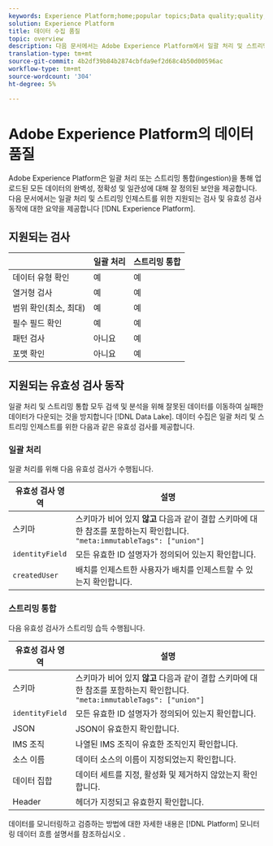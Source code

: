```yaml
---
keywords: Experience Platform;home;popular topics;Data quality;quality;Quality;Supported validation;Validation;supported validation;
solution: Experience Platform
title: 데이터 수집 품질
topic: overview
description: 다음 문서에서는 Adobe Experience Platform에서 일괄 처리 및 스트리밍 인제스트를 위한 지원되는 검사 및 유효성 검사 동작에 대한 요약을 제공합니다.
translation-type: tm+mt
source-git-commit: 4b2df39b84b2874cbfda9ef2d68c4b50d00596ac
workflow-type: tm+mt
source-wordcount: '304'
ht-degree: 5%

---
```



# Adobe Experience Platform의 데이터 품질

Adobe Experience Platform은 일괄 처리 또는 스트리밍 통합(ingestion)을 통해 업로드된 모든 데이터의 완벽성, 정확성 및 일관성에 대해 잘 정의된 보안을 제공합니다. 다음 문서에서는 일괄 처리 및 스트리밍 인제스트를 위한 지원되는 검사 및 유효성 검사 동작에 대한 요약을 제공합니다 [!DNL Experience Platform].

## 지원되는 검사

|   | 일괄 처리 | 스트리밍 통합 |
| ------ | --------------- | ------------------- |
| 데이터 유형 확인 | 예 | 예 |
| 열거형 검사 | 예 | 예 |
| 범위 확인(최소, 최대) | 예 | 예 |
| 필수 필드 확인 | 예 | 예 |
| 패턴 검사 | 아니요 | 예 |
| 포맷 확인 | 아니요 | 예 |

## 지원되는 유효성 검사 동작

일괄 처리 및 스트리밍 통합 모두 검색 및 분석을 위해 잘못된 데이터를 이동하여 실패한 데이터가 다운되는 것을 방지합니다 [!DNL Data Lake]. 데이터 수집은 일괄 처리 및 스트리밍 인제스트를 위한 다음과 같은 유효성 검사를 제공합니다.

### 일괄 처리

일괄 처리를 위해 다음 유효성 검사가 수행됩니다.

| 유효성 검사 영역 | 설명 |
| --------------- | ----------- |
| 스키마 | 스키마가 비어 있지 **않고** 다음과 같이 결합 스키마에 대한 참조를 포함하는지 확인합니다. `"meta:immutableTags": ["union"]` |
| `identityField` | 모든 유효한 ID 설명자가 정의되어 있는지 확인합니다. |
| `createdUser` | 배치를 인제스트한 사용자가 배치를 인제스트할 수 있는지 확인합니다. |

### 스트리밍 통합

다음 유효성 검사가 스트리밍 습득 수행됩니다.

| 유효성 검사 영역 | 설명 |
| --------------- | ----------- |
| 스키마 | 스키마가 비어 있지 **않고** 다음과 같이 결합 스키마에 대한 참조를 포함하는지 확인합니다. `"meta:immutableTags": ["union"]` |
| `identityField` | 모든 유효한 ID 설명자가 정의되어 있는지 확인합니다. |
| JSON | JSON이 유효한지 확인합니다. |
| IMS 조직 | 나열된 IMS 조직이 유효한 조직인지 확인합니다. |
| 소스 이름 | 데이터 소스의 이름이 지정되었는지 확인합니다. |
| 데이터 집합 | 데이터 세트를 지정, 활성화 및 제거하지 않았는지 확인합니다. |
| Header | 헤더가 지정되고 유효한지 확인합니다. |

데이터를 모니터링하고 검증하는 방법에 대한 자세한 내용은 [!DNL Platform] 모니터링 데이터 흐름 설명서를 참조하십시오 [](./monitor-data-flows.md).
